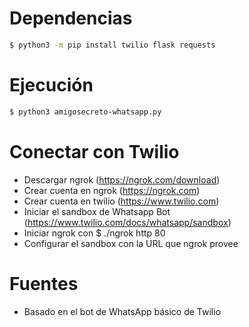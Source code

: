 # Dependencias
```bash
$ python3 -m pip install twilio flask requests
```

# Ejecución
```bash
$ python3 amigosecreto-whatsapp.py
```
# Conectar con Twilio
- Descargar ngrok (https://ngrok.com/download)
- Crear cuenta en ngrok (https://ngrok.com)
- Crear cuenta en twilio (https://www.twilio.com)
- Iniciar el sandbox de Whatsapp Bot (https://www.twilio.com/docs/whatsapp/sandbox)
- Iniciar ngrok con $ ./ngrok http 80
- Configurar el sandbox con la URL que ngrok provee

# Fuentes
- Basado en el bot de WhatsApp básico de Twilio